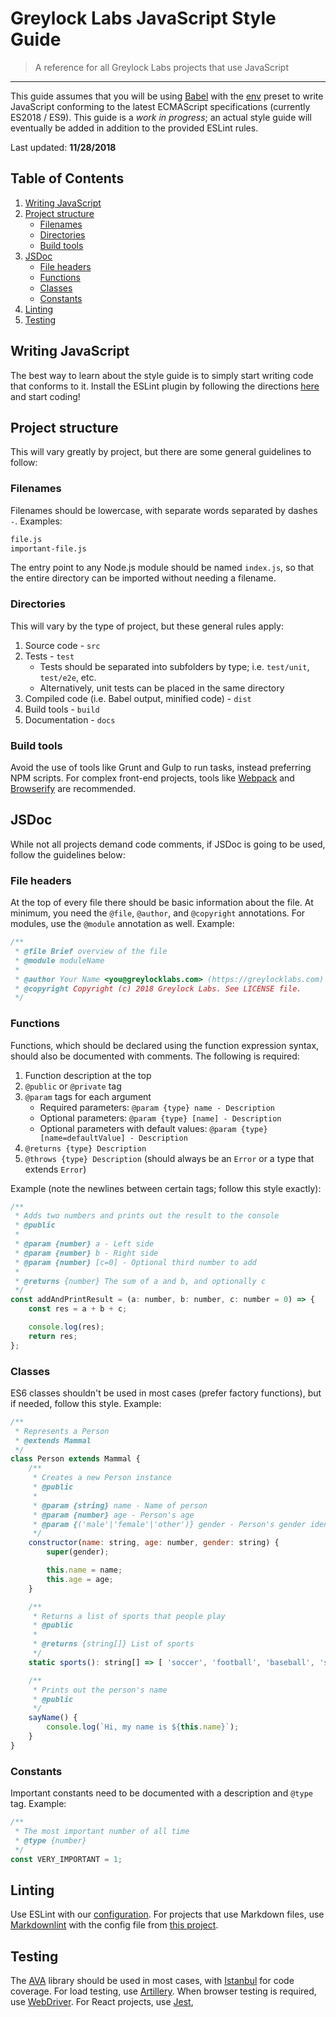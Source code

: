# Greylock Labs JavaScript Style Guide

> A reference for all Greylock Labs projects that use JavaScript

---

This guide assumes that you will be using [Babel][1] with the [env][2] preset to write JavaScript conforming to the
latest ECMAScript specifications (currently ES2018 / ES9). This guide is a *work in progress*; an actual style guide
will eventually be added in addition to the provided ESLint rules.

Last updated: **11/28/2018**

## Table of Contents

1. [Writing JavaScript](#writing-javascript)
2. [Project structure](#project-structure)
    - [Filenames](#filenames)
    - [Directories](#directories)
    - [Build tools](#build-tools)
3. [JSDoc](#jsdoc)
    - [File headers](#file-headers)
    - [Functions](#functions)
    - [Classes](#classes)
    - [Constants](#constants)
4. [Linting](#linting)
5. [Testing](#testing)

## Writing JavaScript

The best way to learn about the style guide is to simply start writing code that conforms to it. Install the ESLint
plugin by following the directions [here][3] and start coding!

## Project structure

This will vary greatly by project, but there are some general guidelines to follow:

### Filenames

Filenames should be lowercase, with separate words separated by dashes `-`. Examples:

```txt
file.js
important-file.js
```

The entry point to any Node.js module should be named `index.js`, so that the entire directory can be imported without
needing a filename.

### Directories

This will vary by the type of project, but these general rules apply:

1. Source code - `src`
2. Tests - `test`
    - Tests should be separated into subfolders by type; i.e. `test/unit`, `test/e2e`, etc.
    - Alternatively, unit tests can be placed in the same directory
3. Compiled code (i.e. Babel output, minified code) - `dist`
4. Build tools - `build`
5. Documentation - `docs`

### Build tools

Avoid the use of tools like Grunt and Gulp to run tasks, instead preferring NPM scripts. For complex front-end projects,
tools like [Webpack][9] and [Browserify][10] are recommended.

## JSDoc

While not all projects demand code comments, if JSDoc is going to be used, follow the guidelines below:

### File headers

At the top of every file there should be basic information about the file. At minimum, you need the `@file`, `@author`,
and `@copyright` annotations. For modules, use the `@module` annotation as well. Example:

```js
/**
 * @file Brief overview of the file
 * @module moduleName
 *
 * @author Your Name <you@greylocklabs.com> (https://greylocklabs.com)
 * @copyright Copyright (c) 2018 Greylock Labs. See LICENSE file.
 */
```

### Functions

Functions, which should be declared using the function expression syntax, should also be documented with comments. The
following is required:

1. Function description at the top
2. `@public` or `@private` tag
3. `@param` tags for each argument
    - Required parameters: `@param {type} name - Description`
    - Optional parameters: `@param {type} [name] - Description`
    - Optional parameters with default values: `@param {type} [name=defaultValue] - Description`
4. `@returns {type} Description`
5. `@throws {type} Description` (should always be an `Error` or a type that extends `Error`)

Example (note the newlines between certain tags; follow this style exactly):

```js
/**
 * Adds two numbers and prints out the result to the console
 * @public
 *
 * @param {number} a - Left side
 * @param {number} b - Right side
 * @param {number} [c=0] - Optional third number to add
 *
 * @returns {number} The sum of a and b, and optionally c
 */
const addAndPrintResult = (a: number, b: number, c: number = 0) => {
    const res = a + b + c;

    console.log(res);
    return res;
};
```

### Classes

ES6 classes shouldn't be used in most cases (prefer factory functions), but if needed, follow this style. Example:

```js
/**
 * Represents a Person
 * @extends Mammal
 */
class Person extends Mammal {
    /**
     * Creates a new Person instance
     * @public
     *
     * @param {string} name - Name of person
     * @param {number} age - Person's age
     * @param {('male'|'female'|'other')} gender - Person's gender identity
     */
    constructor(name: string, age: number, gender: string) {
        super(gender);

        this.name = name;
        this.age = age;
    }

    /**
     * Returns a list of sports that people play
     * @public
     *
     * @returns {string[]} List of sports
     */
    static sports(): string[] => [ 'soccer', 'football', 'baseball', 'swimming' ];

    /**
     * Prints out the person's name
     * @public
     */
    sayName() {
        console.log(`Hi, my name is ${this.name}`);
    }
}
```

### Constants

Important constants need to be documented with a description and `@type` tag. Example:

```js
/**
 * The most important number of all time
 * @type {number}
 */
const VERY_IMPORTANT = 1;
```

## Linting

Use ESLint with our [configuration][3]. For projects that use Markdown files, use [Markdownlint][12] with the
config file from [this project][11].

## Testing

The [AVA][4] library should be used in most cases, with [Istanbul][5] for code coverage. For load testing,
use [Artillery][6]. When browser testing is required, use [WebDriver][7]. For React projects, use [Jest][8],

[1]: https://babeljs.io
[2]: https://github.com/babel/babel/tree/master/packages/babel-preset-env
[3]: https://www.npmjs.com/package/@greylocklabs/eslint-config
[4]: https://ava.li
[5]: https://istanbul.js.org
[6]: https://artillery.io
[7]: http://webdriver.io
[8]: https://jestjs.io
[9]: http://webpack.js.org
[10]: http://browserify.org
[11]: https://github.com/greylocklabs/js/blob/master/.markdownlintrc
[12]: https://github.com/DavidAnson/markdownlint
